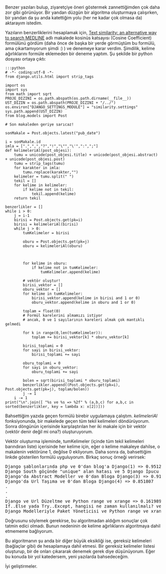 <!--
.. date: 2011-08-19 11:13:00
.. description: Blog yazılımlarında ilgili makale bulmak için çeşitli yöntemler var. Bu yazıda, dökümanlar arasında benzerlik skoru oluşturan bir algoritma denemesi yapılıyor.
.. slug: benzer-yazi-analizi
.. title: Benzer yazı analizi 1
-->

Benzer yazıları bulup, ziyaretçiye öneri göstermek zannettiğimden çok
daha zor gibi görünüyor. Bir yandan düzgün bir algoritma oluşturmaya
çalışırken, bir yandan da şu anda katettiğim yolu (her ne kadar çok
olmasa da) aktarayım istedim.

Yazıların benzerliklerini hesaplamak için, [Text similarity: an
alternative way to search MEDLINE][] adlı makalede kosinüs katsayısı
(Cosine Coefficient) formülünü gördüm (daha önce de başka bir yerde
görmüştüm bu formülü, ama çıkartamıyorum şimdi :) ) ve denemeye karar
verdim. Şimdilik, kelime ağırlıklarını formüle eklemeden bir deneme
yaptım. Şu şekilde bir python dosyası ortaya çıktı: <!-- TEASER_END -->

	:::python
	# -*- coding:utf-8 -*-
	from django.utils.html import strip_tags

	import os
	import sys
	from math import sqrt
	PROJE_DIZINI = os.path.abspath(os.path.dirname(__file__))
	UST_DIZIN = os.path.abspath(PROJE_DIZINI + "/../")
	os.environ["DJANGO_SETTINGS_MODULE"] = "similarity.settings"
	sys.path.append(UST_DIZIN)
	from blog.models import Post

	# Son makaleden geriye sarıcaz!

	sonMakale = Post.objects.latest("pub_date")

	i = sonMakale.id
	imla = [".",",","?","!","\"","\'",":",";"]
	def kelimeleriAl(post_objesi):
		tumu = unicode(post_objesi.title) + unicode(post_objesi.abstract) + unicode(post_objesi.post)
		tumu = strip_tags(tumu)
		for karakter in imla:
			tumu.replace(karakter,"")
		kelimeler = tumu.split(" ")
		tekil = []
		for kelime in kelimeler:
			if kelime not in tekil:
				tekil.append(kelime)
		return tekil

	benzerlikler = []
	while i > 0:
		j = i-1
		birisi = Post.objects.get(pk=i)
		birisi = kelimeleriAl(birisi)
		while j > 0:
			tumKelimeler = birisi
			
			oburu = Post.objects.get(pk=j)
			oburu = kelimeleriAl(oburu)
			
			
			
			for kelime in oburu:
				if kelime not in tumKelimeler:
					tumKelimeler.append(kelime)
			
			# vektör oluştur!
			birisi_vektor = []
			oburu_vektor = []
			for kelime in tumKelimeler:
				birisi_vektor.append(kelime in birisi and 1 or 0)
				oburu_vektor.append(kelime in oburu and 1 or 0)
			
			toplam = float(0)
			# Formül karelerini almamızı istiyor
			# ancak, 0 ve 1 sayılarının kareleri almak çok mantıklı gelmedi

			for k in range(0,len(tumKelimeler)):
				toplam += birisi_vektor[k] * oburu_vektor[k]
			
			birisi_toplami = 0
			for sayi in birisi_vektor:
				birisi_toplami += sayi
			
			oburu_toplami = 0
			for sayi in oburu_vektor:
				oburu_toplami += sayi
			
			bolen = sqrt(birisi_toplami * oburu_toplami)
			benzerlikler.append((Post.objects.get(pk=i), Post.objects.get(pk=j), toplam/bolen))
			j -= 1
		i -= 1
	print("\n".join([ "%s ve %s => %2f" % (a,b,c) for a,b,c in sorted(benzerlikler, key = lambda x: x[2])]))

Bahsettiğim yazıda geçen formülü birebir uygulamaya çalıştım.
*kelimeleriAl* fonksiyonunda, bir makelede geçen tüm tekil kelimeleri
döndürüyorum. Sonra döngünün içerisinde karşılaştırılan her iki makale
için bir vektör (vektör denir değil mi ona?) oluşturuyorum.

Vektör oluşturma işleminde, tumKelimeler (içinde tüm tekil kelimeleri
barındıran liste) içerisinde her kelime için, eğer o kelime makaleye
dahilse, o makalenin vektörüne 1, değilse 0 ekliyorum. Daha sonra da,
bahsettiğim linkde gösterilen formülü uyguluyorum. Birkaç sonuç örneği
verirsek:

<pre>
Django şablonlarında php ve 0'dan blog'a Django(1) => 0.951225
Django South göçünde "unique" alan hatası ve 5 Django İpucu => 0.923972
Django'da Abstract Modeller ve 0'dan Bloga Django(3) => 0.917118
Django'da Url Taşıma ve 0'dan Bloga Django(4) => 0.851807
.
.
.
Django ve Url Düzeltme ve Python range ve xrange => 0.161989
If..Else yada Try..Except, hangisi ne zaman kullanılmalı? ve Python range ve xrange => 0.158546
Django Modelleriyle Paket Yöneticisi ve Python range ve xrange => 0.155110
</pre>
Doğrusunu söylemek gerekirse, bu algoritmadan aldığım sonuçlar çok
tatmin edici olmadı. Bunun nedeninin de kelime ağırlıklarını algoritmaya
dahil etmememe bağlıyorum.

Bu algoritmanın şu anda bir diğer büyük eksikliği ise, gereksiz
kelimeleri (bağlaçlar gibi) de hesaplamaya dahil etmesi. Bir gereksiz
kelimeler listesi oluşturup, bir de onları çıkararak denemek gerek diye
düşünüyorum. Eğer bu konuda bir yol katedersem, yeni yazılarda
bahsedeceğim.

İyi geliştirmeler.

  [Text similarity: an alternative way to search MEDLINE]: http://bioinformatics.oxfordjournals.org/content/22/18/2298.long